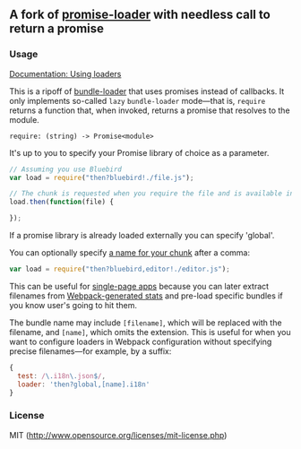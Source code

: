 ## A fork of [promise-loader](https://github.com/gaearon/promise-loader) with needless call to return a promise

### Usage

[Documentation: Using loaders](http://webpack.github.io/docs/using-loaders.html)

This is a ripoff of [bundle-loader](https://github.com/webpack/bundle-loader) that uses promises instead of callbacks.
It only implements so-called `lazy` `bundle-loader` mode—that is, `require` returns a function that, when invoked, returns a promise that resolves to the module.

`require: (string) -> Promise<module>`

It's up to you to specify your Promise library of choice as a parameter.

``` javascript
// Assuming you use Bluebird
var load = require("then?bluebird!./file.js");

// The chunk is requested when you require the file and is available in the then callback
load.then(function(file) {

});
```

If a promise library is already loaded externally you can specify 'global'.


You can optionally specify [a name for your chunk](http://webpack.github.io/docs/code-splitting.html#named-chunks) after a comma:

```javascript
var load = require("then?bluebird,editor!./editor.js");
```

This can be useful for [single-page apps](http://webpack.github.io/docs/optimization.html#single-page-app) because you can later extract filenames from [Webpack-generated stats](https://github.com/webpack/docs/wiki/node.js-api#stats) and pre-load specific bundles if you know user's going to hit them.

The bundle name may include `[filename]`, which will be replaced with the filename, and `[name]`, which omits the extension. This is useful for when you want to configure loaders in Webpack configuration without specifying precise filenames—for example, by a suffix:

```javascript
{
  test: /\.i18n\.json$/,
  loader: 'then?global,[name].i18n'
}
```

### License

MIT (http://www.opensource.org/licenses/mit-license.php)

